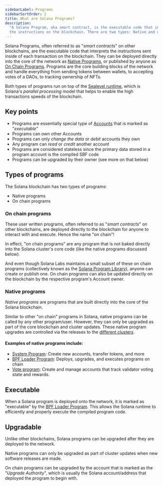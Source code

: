 ```yaml
---
sidebarLabel: Programs
sidebarSortOrder: 2
title: What are Solana Programs?
description:
  "A Solana Program, aka smart contract, is the executable code that interprets
  the instructions on the blockchain. There are two types: Native and on chain."
---
```


Solana Programs, often referred to as "_smart contracts_" on other blockchains,
are the executable code that interprets the instructions sent inside of each
transaction on the blockchain. They can be deployed directly into the core of
the network as [Native Programs](#native-programs), or published by anyone as
[On Chain Programs](#on-chain-programs). Programs are the core building blocks
of the network and handle everything from sending tokens between wallets, to
accepting votes of a DAOs, to tracking ownership of NFTs.

Both types of programs run on top of the
[Sealevel runtime](https://medium.com/solana-labs/sealevel-parallel-processing-thousands-of-smart-contracts-d814b378192),
which is Solana's _parallel processing_ model that helps to enable the high
transactions speeds of the blockchain.

## Key points

- Programs are essentially special type of [Accounts](/docs/core/accounts) that
  is marked as "_executable_"
- Programs can own other Accounts
- Programs can only _change the data_ or _debit_ accounts they own
- Any program can _read_ or _credit_ another account
- Programs are considered stateless since the primary data stored in a program
  account is the compiled SBF code
- Programs can be upgraded by their owner (see more on that below)

## Types of programs

The Solana blockchain has two types of programs:

- Native programs
- On chain programs

### On chain programs

These user written programs, often referred to as "_smart contracts_" on other
blockchains, are deployed directly to the blockchain for anyone to interact with
and execute. Hence the name "on chain"!

In effect, "on chain programs" are any program that is not baked directly into
the Solana cluster's core code (like the native programs discussed below).

And even though Solana Labs maintains a small subset of these on chain programs
(collectively known as the [Solana Program Library](https://spl.solana.com/)),
anyone can create or publish one. On chain programs can also be updated directly
on the blockchain by the respective program's Account owner.

### Native programs

_Native programs_ are programs that are built directly into the core of the
Solana blockchain.

Similar to other "on chain" programs in Solana, native programs can be called by
any other program/user. However, they can only be upgraded as part of the core
blockchain and cluster updates. These native program upgrades are controlled via
the releases to the [different clusters](/docs/core/clusters).

#### Examples of native programs include:

- [System Program](../runtime-facilities/programs.md#system-program): Create new
  accounts, transfer tokens, and more
- [BPF Loader Program](../runtime-facilities/programs.md#bpf-loader): Deploys,
  upgrades, and executes programs on chain
- [Vote program](../runtime-facilities/programs.md#vote-program): Create and
  manage accounts that track validator voting state and rewards.

## Executable

When a Solana program is deployed onto the network, it is marked as "executable"
by the [BPF Loader Program](../runtime-facilities/programs.md#bpf-loader). This
allows the Solana runtime to efficiently and properly execute the compiled
program code.

## Upgradable

Unlike other blockchains, Solana programs can be upgraded after they are
deployed to the network.

Native programs can only be upgraded as part of cluster updates when new
software releases are made.

On chain programs can be upgraded by the account that is marked as the "_Upgrade
Authority_", which is usually the Solana account/address that deployed the
program to begin with.
